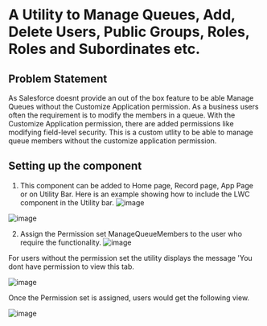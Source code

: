 # A Utility to Manage Queues, Add, Delete Users, Public Groups, Roles, Roles and Subordinates etc.
## Problem Statement
As Salesforce doesnt provide an out of the box feature to be able Manage Queues without the Customize Application permission. As a business users often the requirement is to modify the members in a queue. With the Customize Application permission, there are added permissions like modifying field-level security. This is a custom utlity to be able to manage queue members without the customize application permission.
## Setting up the component
1. This component can be added to Home page, Record page, App Page or on Utility Bar. Here is an example showing how to include the LWC component in the Utility bar.
![image](https://user-images.githubusercontent.com/54357119/132451080-305ea2af-b785-44ff-b208-fcefe3a88a86.png)

![image](https://user-images.githubusercontent.com/54357119/132451162-57e28654-484e-4af2-8ff6-2718eba6f234.png)

2. Assign the Permission set ManageQueueMembers to the user who require the functionality.
![image](https://user-images.githubusercontent.com/54357119/132451258-8fa84a49-7bf0-44cb-a3ca-094df5de292d.png)

For users without the permission set the utility displays the message 'You dont have permission to view this tab.

![image](https://user-images.githubusercontent.com/54357119/132451456-72a45d3b-6ef2-4ffa-a65b-fa2bacf326dc.png)

Once the Permission set is assigned, users would get the following view.

![image](https://user-images.githubusercontent.com/54357119/132451799-bb10f4ed-8f87-484d-91e3-2d2f4325f95c.png)







